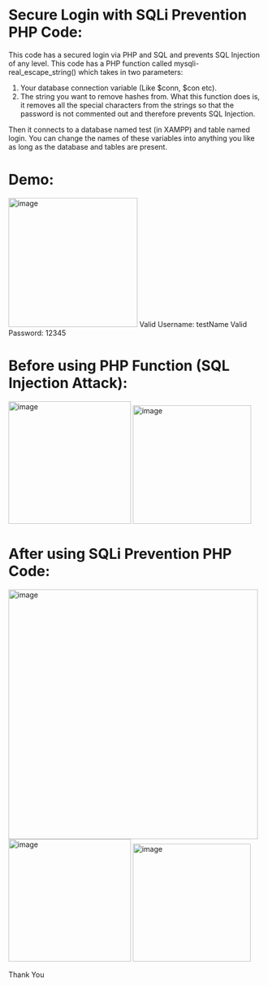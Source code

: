 # Secure Login with SQLi Prevention PHP Code:
This code has a secured login via PHP and SQL and prevents SQL Injection of any level.
This code has a PHP function called mysqli-real_escape_string() which takes in two parameters:
1. Your database connection variable (Like $conn, $con etc).
2. The string you want to remove hashes from.
What this function does is, it removes all the special characters from the strings so that the password is not commented out and 
therefore prevents SQL Injection.

Then it connects to a database named test (in XAMPP) and table named login. You can change the names of these variables into
anything you like as long as the database and tables are present.

# Demo:
<img width="254" alt="image" src="https://user-images.githubusercontent.com/108524555/226086519-54f0a14a-63f0-40ee-984b-10a6c9683401.png">
Valid Username: testName 
Valid Password: 12345

# Before using PHP Function (SQL Injection Attack):
<img width="241" alt="image" src="https://user-images.githubusercontent.com/108524555/226086566-b2c7e827-f9fa-411a-b087-832ec0a6d776.png">
<img width="233" alt="image" src="https://user-images.githubusercontent.com/108524555/226086668-47ecc885-d18a-4040-9e52-66474337cd3c.png">

# After using SQLi Prevention PHP Code:
<img width="491" alt="image" src="https://user-images.githubusercontent.com/108524555/226087087-0d8d407e-f5dd-409a-bc11-7e9c95471212.png">
<img width="241" alt="image" src="https://user-images.githubusercontent.com/108524555/226086566-b2c7e827-f9fa-411a-b087-832ec0a6d776.png">
<img width="232" alt="image" src="https://user-images.githubusercontent.com/108524555/226087135-85829d36-395f-4a41-aef0-4fd4dad62129.png">


Thank You
